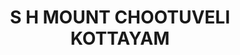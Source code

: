 ---
title: S H MOUNT CHOOTUVELI KOTTAYAM
url: /s-h-mount-chootuveli-kottayam/
latitude: 9.601
longitude: 76.531
---